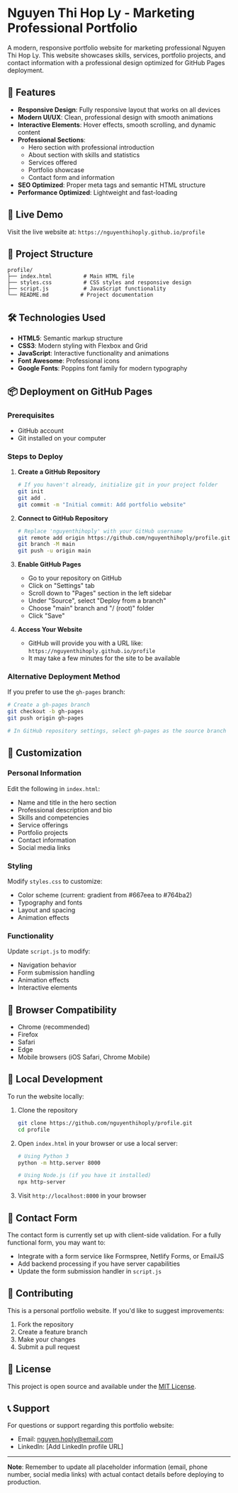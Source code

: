 # Nguyen Thi Hop Ly - Marketing Professional Portfolio

A modern, responsive portfolio website for marketing professional Nguyen Thi Hop Ly. This website showcases skills, services, portfolio projects, and contact information with a professional design optimized for GitHub Pages deployment.

## 🌟 Features

- **Responsive Design**: Fully responsive layout that works on all devices
- **Modern UI/UX**: Clean, professional design with smooth animations
- **Interactive Elements**: Hover effects, smooth scrolling, and dynamic content
- **Professional Sections**:
  - Hero section with professional introduction
  - About section with skills and statistics
  - Services offered
  - Portfolio showcase
  - Contact form and information
- **SEO Optimized**: Proper meta tags and semantic HTML structure
- **Performance Optimized**: Lightweight and fast-loading

## 🚀 Live Demo

Visit the live website at: `https://nguyenthihoply.github.io/profile`

## 📁 Project Structure

```
profile/
├── index.html          # Main HTML file
├── styles.css          # CSS styles and responsive design
├── script.js           # JavaScript functionality
└── README.md          # Project documentation
```

## 🛠️ Technologies Used

- **HTML5**: Semantic markup structure
- **CSS3**: Modern styling with Flexbox and Grid
- **JavaScript**: Interactive functionality and animations
- **Font Awesome**: Professional icons
- **Google Fonts**: Poppins font family for modern typography

## 📦 Deployment on GitHub Pages

### Prerequisites
- GitHub account
- Git installed on your computer

### Steps to Deploy

1. **Create a GitHub Repository**
   ```bash
   # If you haven't already, initialize git in your project folder
   git init
   git add .
   git commit -m "Initial commit: Add portfolio website"
   ```

2. **Connect to GitHub Repository**
   ```bash
   # Replace 'nguyenthihoply' with your GitHub username
   git remote add origin https://github.com/nguyenthihoply/profile.git
   git branch -M main
   git push -u origin main
   ```

3. **Enable GitHub Pages**
   - Go to your repository on GitHub
   - Click on "Settings" tab
   - Scroll down to "Pages" section in the left sidebar
   - Under "Source", select "Deploy from a branch"
   - Choose "main" branch and "/ (root)" folder
   - Click "Save"

4. **Access Your Website**
   - GitHub will provide you with a URL like: `https://nguyenthihoply.github.io/profile`
   - It may take a few minutes for the site to be available

### Alternative Deployment Method

If you prefer to use the `gh-pages` branch:

```bash
# Create a gh-pages branch
git checkout -b gh-pages
git push origin gh-pages

# In GitHub repository settings, select gh-pages as the source branch
```

## 🎨 Customization

### Personal Information
Edit the following in `index.html`:
- Name and title in the hero section
- Professional description and bio
- Skills and competencies
- Service offerings
- Portfolio projects
- Contact information
- Social media links

### Styling
Modify `styles.css` to customize:
- Color scheme (current: gradient from #667eea to #764ba2)
- Typography and fonts
- Layout and spacing
- Animation effects

### Functionality
Update `script.js` to modify:
- Navigation behavior
- Form submission handling
- Animation effects
- Interactive elements

## 📱 Browser Compatibility

- Chrome (recommended)
- Firefox
- Safari
- Edge
- Mobile browsers (iOS Safari, Chrome Mobile)

## 🔧 Local Development

To run the website locally:

1. Clone the repository
   ```bash
   git clone https://github.com/nguyenthihoply/profile.git
   cd profile
   ```

2. Open `index.html` in your browser or use a local server:
   ```bash
   # Using Python 3
   python -m http.server 8000
   
   # Using Node.js (if you have it installed)
   npx http-server
   ```

3. Visit `http://localhost:8000` in your browser

## 📧 Contact Form

The contact form is currently set up with client-side validation. For a fully functional form, you may want to:

- Integrate with a form service like Formspree, Netlify Forms, or EmailJS
- Add backend processing if you have server capabilities
- Update the form submission handler in `script.js`

## 🤝 Contributing

This is a personal portfolio website. If you'd like to suggest improvements:

1. Fork the repository
2. Create a feature branch
3. Make your changes
4. Submit a pull request

## 📄 License

This project is open source and available under the [MIT License](LICENSE).

## 📞 Support

For questions or support regarding this portfolio website:
- Email: nguyen.hoply@email.com
- LinkedIn: [Add LinkedIn profile URL]

---

**Note**: Remember to update all placeholder information (email, phone number, social media links) with actual contact details before deploying to production.
